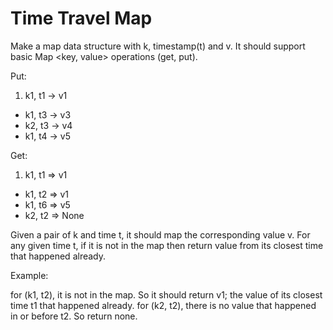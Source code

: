 # Time Travel Map

Make a map data structure with k, timestamp(t) and v. It should support basic Map <key, value> operations (get, put).

Put:

1. k1, t1 -> v1
+ k1, t3 -> v3
+ k2, t3 -> v4
+ k1, t4 -> v5

Get:

1. k1, t1 => v1
+ k1, t2 => v1
+ k1, t6 => v5
+ k2, t2 => None

Given a pair of k and time t, it should map the corresponding value v. 
For any given time t, if it is not in the map then return value from its closest time that happened already.

Example:

for (k1, t2), it is not in the map. So it should return v1; the value of its closest time t1 that happened already.
for (k2, t2), there is no value that happened in or before t2. So return none.
